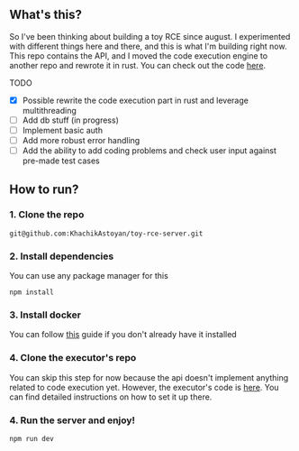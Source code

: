 ## What's this?

So I've been thinking about building a toy RCE since august. I experimented with different things here and there, and this is
what I'm building right now. This repo contains the API, and I moved the code execution engine to another repo and rewrote it in rust. You can check out the code [here](https://github.com/KhachikAstoyan/toy-rce-executor).

TODO

- [x] Possible rewrite the code execution part in rust and leverage multithreading
- [ ] Add db stuff (in progress)
- [ ] Implement basic auth
- [ ] Add more robust error handling
- [ ] Add the ability to add coding problems and check user input against pre-made test cases

## How to run?

### 1. Clone the repo

```
git@github.com:KhachikAstoyan/toy-rce-server.git
```

### 2. Install dependencies

You can use any package manager for this

```
npm install
```

### 3. Install docker

You can follow [this](https://docs.docker.com/engine/install/) guide if you don't already have it installed

### 4. Clone the executor's repo

You can skip this step for now because the api doesn't implement anything related to code execution yet. However, the executor's code is [here](https://github.com/KhachikAstoyan/toy-rce-executor). You can find detailed instructions on how to set it up there.

### 4. Run the server and enjoy!

```
npm run dev
```
